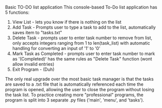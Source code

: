 Basic TO-DO list application
This console-based To-Do list application has 5 functions:
  1. View List - lets you know if there is nothing on the list
  2. Add Task - Prompts user to type a task to add to the list, automatically saves item to "tasks.txt"
  3. Delete Task - prompts user to enter task number to remove from list,
       only accepts integers ranging from 1 to len(task_list) with automatic handling for converting an input of '1' to '0'
  4. Mark Task as Completed - prompts user to enter task number to mark as '(Completed)'
       has the same rules as "Delete Task" function (wont allow invalid entries)
  5. Exit Program - (Duh)

The only real upgrade over the most basic task manager is that the tasks are saved to a .txt file that is automatically referenced each time the program is opened, allowing the user to close the program without losing the task list.
To practice creating more "professional" programs, the program is split into 3 separate .py files ('main', 'menu', and 'tasks').
